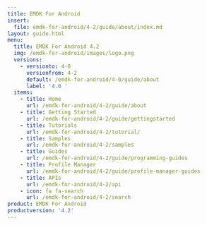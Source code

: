 ```yaml
---
title: EMDK For Android
insert:
  file: emdk-for-android/4-2/guide/about/index.md
layout: guide.html
menu:
  title: EMDK For Android 4.2
  img: /emdk-for-android/images/logo.png
  versions:
    - versionto: 4-0
      versionfrom: 4-2
      default: /emdk-for-android/4-0/guide/about
      label: '4.0 '
  items:
    - title: Home
      url: /emdk-for-android/4-2/guide/about
    - title: Getting Started
      url: /emdk-for-android/4-2/guide/gettingstarted
    - title: Tutorials
      url: /emdk-for-android/4-2/tutorial/
    - title: Samples
      url: /emdk-for-android/4-2/samples
    - title: Guides
      url: /emdk-for-android/4-2/guide/programming-guides
    - title: Profile Manager
      url: /emdk-for-android/4-2/guide/profile-manager-guides
    - title: APIs
      url: /emdk-for-android/4-2/api
    - icon: fa fa-search
      url: /emdk-for-android/4-2/search
product: EMDK For Android
productversion: '4.2'
---
```














